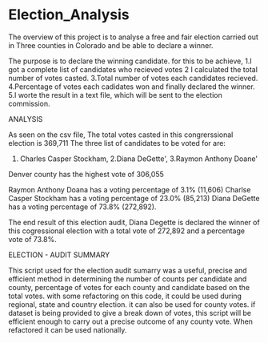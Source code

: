# Election_Analysis

The overview of this project is to analyse a free and fair election carried out in Three counties  in Colorado and be able to declare a winner.

The purpose is to declare the winning candidate. for this to be achieve, 
1.I got a complete list of candidates who recieved votes
2 I calculated the total number of votes casted.
3.Total number of votes each candidates recieved.
4.Percentage of votes each cadidates won and finally declared the winner. 
5.I worte the result in a text file, which will be sent to the election commission.

ANALYSIS

As seen on the csv file, The total votes casted in this congrerssional election is  369,711
The three list of candidates to be voted for are:
1. Charles Casper Stockham, 
2.Diana DeGette', 
3.Raymon Anthony Doane'

Denver county has the highest vote of 306,055 

Raymon Anthony Doana has a voting percentage of 3.1% (11,606)
Charlse Casper Stockham has a voting percentage of 23.0% (85,213)
Diana DeGette has a voting percentage of 73.8% (272,892).

The end result of this election audit, Diana Degette is declared the winner of this cogressional election with a total vote of 272,892 and a percentage vote of 73.8%. 

ELECTION - AUDIT SUMMARY

This script used for the election audit sumarry was a useful, precise and efficient method in determining the number of counts per candidate and county, percentage of  votes for each county and candidate based on the total votes. with some refactoring on this code, it  could be used during regional, state and country election. it can also be used for county votes. if dataset is being provided to give a break down of votes, this script will be efficient enough to carry out a precise outcome of any county vote. When refactored it can be used nationally.
